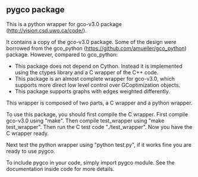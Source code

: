 ## pygco package

This is a python wrapper for gco-v3.0 package (http://vision.csd.uwo.ca/code/).

It contains a copy of the gco-v3.0 package.  Some of the design were borrowed from the gco_python (https://github.com/amueller/gco_python) package. However, compared to gco_python:
* This package does not depend on Cython. Instead it is implemented using the ctypes library and a C wrapper of the C++ code.
* This package is an almost complete wrapper for gco-v3.0, which supports more direct low level control over GCoptimization objects.
* This package supports graphs with edges weighted differently.

This wrapper is composed of two parts, a C wrapper and a python wrapper.

To use this package, you should first compile the C wrapper. First compile gco-v3.0 using "make". Then compile test_wrapper using "make test_wrapper". Then run the C test code "./test_wrapper". Now you have the C wrapper ready.

Next test the python wrapper using "python test.py", if it works fine you are ready to use pygco.

To include pygco in your code, simply import pygco module. See the documentation inside code for more details.

